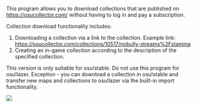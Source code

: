 This program allows you to download collections that are published on https://osucollector.com/ without having to log in and pay a subscription.

Collection download functionality includes:
1) Downloading a collection via a link to the collection. 
Example link: https://osucollector.com/collections/10517/nobully-streams%2Fstamina
2) Creating an in-game collection according to the description of the specified collection.

This version is only suitable for osu!stable. Do not use this program for osu!lazer. Exception - you can download a collection in osu!stable and transfer new maps and collections to osu!lazer via the built-in import functionality. 

![](https://cdn.discordapp.com/attachments/882785480175915038/1209018297476186132/image.png?ex=65e56508&is=65d2f008&hm=da59722b24e21229a169582de764b3a6bfd1a492b6fd0d1a52b1a08f9d695022&)
